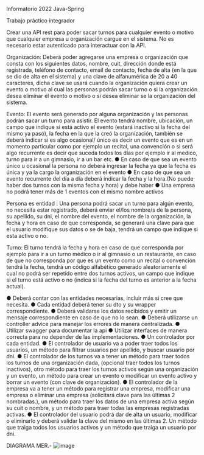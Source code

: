 Informatorio 2022 Java-Spring 

Trabajo práctico integrador


Crear una API rest para poder sacar turnos para cualquier evento o motivo que cualquier empresa  u organización cargue en el sistema. No es necesario estar autenticado para interactuar con la API.

Organización:
Deberá poder agregarse una empresa o organización que consta con los siguientes datos, nombre, cuit, dirección donde está registrada, teléfono de contacto, email de contacto, fecha de alta (en la que se dio de alta en el sistema) y una clave de alfanumérica de 20 a 40 caracteres, dicha clave se usará cuando la organización quiera crear un evento o motivo al cual las personas podrán sacar turno o si la organización desea eliminar el evento o motivo o si desea eliminar se la organización del sistema.

Evento:
El evento será generado por alguna organización y las personas podrán sacar un turno para asistir.
El evento tendrá nombre, ubicación, un campo que indique si está activo el evento (estará inactivo si la fecha del mismo ya pasó), la fecha en la que la creó la organización,  también se deberá indicar si es algo ocasional/ único es decir un evento que es en un momento particular como por ejemplo un recital, una convención o si será algo recurrente es decir que suceda todos los días por ejemplo ir al medico, turno para ir a un gimnasio, ir a un bar etc. 
●	En  caso de que sea un evento único u ocasional la persona no deberá ingresar la fecha ya que la fecha es única y ya la cargo la organización en el evento
●	En caso de que sea un evento recurrente del día a día deberá indicar la fecha y la hora.(No puede haber dos turnos con la misma fecha y hora) y debe haber
●	Una empresa no podrá tener más de 1 eventos con el mismo nombre activos

Persona es entidad : Una persona podrá sacar un turno para algún evento, no necesita estar registrado, deberá enviar el/los nombre/s de la persona, su apellido, su dni, el nombre del evento, el nombre de la organización, la fecha y hora en caso de que corresponda, se generará una clave para que el usuario modifique sus datos o se de baja, tendrá un campo que indique si esta activo o no.

Turno: El turno tendrá la fecha y hora en caso de que corresponda por ejemplo para ir a un turno médico o ir al gimnasio o un restaurante, en caso de que no corresponda por que es un evento como un recital o convención tendrá la fecha, tendrá un código alfabético generado aleatoriamente el cual no podrá ser repetido entre dos turnos activos, un campo que indique si el turno está activo o no (indica si la fecha del turno es anterior a la fecha actual).

●	Deberá contar con las entidades necesarias, incluir más si cree que necesita.
●	Cada entidad deberá tener su dto y su wrapper correspondiente.
●	Deberá validarse los datos recibidos y emitir un mensaje correspondiente en caso de que no lo sean.
●	Deberá utilizarse un controller advice para manejar los errores de manera centralizada.
●	Utilizar swagger para documentar la api
●	Utilizar interfaces de manera correcta para no depender de las implementaciones.
●	Un controlador por cada entidad.
●	El controlador de usuario va a poder traer todos los usuarios, un método para filtrar usuarios por apellido, y buscar usuario por dni.
●	El controlador de los turnos va a tener un método para traer todos los turnos de una organización dada,  (opcional traer todos los turnos inactivos), otro método para traer los turnos activos  según una organización y un evento, un método para crear un evento o modificar un evento activo y borrar un evento (con clave de organización).
●	El controlador de la empresa va a tener un método para registrar una empresa, modificar una empresa o eliminar una empresa (solicitará clave para las últimas 2 nombradas.), un método para traer los datos de una empresa activa según su cuit o nombre, y un método para traer todas las empresas registradas activas.
●	El controlador del usuario podrá dar de alta un usuario, modificar o eliminarlo y deberá validar la clave del mismo en las últimas 2. Un método que traiga todos los usuarios activos y un método que traiga un usuario por dni.


DIAGRAMA MER.-
![image](https://user-images.githubusercontent.com/102974719/207161608-ba790fa4-85c9-4077-955f-65f356be10c2.png)
